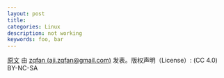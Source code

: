 ```yaml
---
layout: post
title:
categories: Linux
description: not working
keywords: foo, bar
---
```


[原文](https://zqfan.github.io/) 由 [zqfan (aji.zqfan@gmail.com)](https://github.com/zqfan) 发表。版权声明（License）: (CC 4.0) BY-NC-SA
